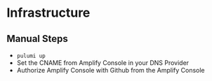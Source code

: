 # Infrastructure

## Manual Steps

- `pulumi up`
- Set the CNAME from Amplify Console in your DNS Provider
- Authorize Amplify Console with Github from the Amplify Console
